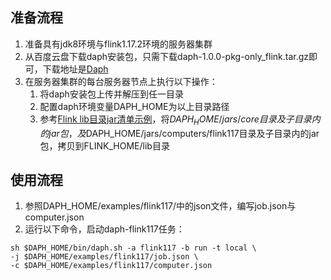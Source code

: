 
## 准备流程

1. 准备具有jdk8环境与flink1.17.2环境的服务器集群
2. 从百度云盘下载daph安装包，只需下载daph-1.0.0-pkg-only_flink.tar.gz即可，下载地址是[Daph](https://pan.baidu.com/s/1r495e7YtTfK24iPXg6dBZg?pwd=p5s7)
3. 在服务器集群的每台服务器节点上执行以下操作：
   1. 将daph安装包上传并解压到任一目录
   2. 配置daph环境变量DAPH_HOME为以上目录路径
   3. 参考[Flink lib目录jar清单示例](Flink%20lib目录jar清单示例.md)，将$DAPH_HOME/jars/core目录及子目录内的jar包，及$DAPH_HOME/jars/computers/flink117目录及子目录内的jar包，拷贝到FLINK_HOME/lib目录

## 使用流程

1. 参照DAPH_HOME/examples/flink117/中的json文件，编写job.json与computer.json
2. 运行以下命令，启动daph-flink117任务：

```shell
sh $DAPH_HOME/bin/daph.sh -a flink117 -b run -t local \
-j $DAPH_HOME/examples/flink117/job.json \
-c $DAPH_HOME/examples/flink117/computer.json
```

